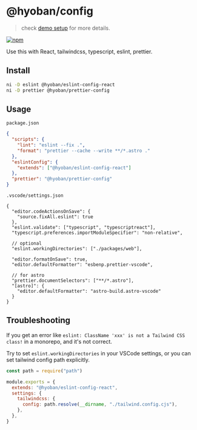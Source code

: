 # @hyoban/config

> check [demo setup](./demo/vite-react/) for more details.

[![npm](https://img.shields.io/npm/v/@hyoban/eslint-config-react?color=444&label=)](https://npmjs.com/package/@hyoban/eslint-config-react)

Use this with React, tailwindcss, typescript, eslint, prettier.

## Install

```bash
ni -D eslint @hyoban/eslint-config-react
ni -D prettier @hyoban/prettier-config
```

## Usage

`package.json`

```json
{
  "scripts": {
    "lint": "eslint --fix .",
    "format": "prettier --cache --write **/*.astro ."
  },
  "eslintConfig": {
    "extends": ["@hyoban/eslint-config-react"]
  },
  "prettier": "@hyoban/prettier-config"
}
```

`.vscode/settings.json`

```jsonc
{
  "editor.codeActionsOnSave": {
    "source.fixAll.eslint": true
  },
  "eslint.validate": ["typescript", "typescriptreact"],
  "typescript.preferences.importModuleSpecifier": "non-relative",

  // optional
  "eslint.workingDirectories": ["./packages/web"],

  "editor.formatOnSave": true,
  "editor.defaultFormatter": "esbenp.prettier-vscode",

  // for astro
  "prettier.documentSelectors": ["**/*.astro"],
  "[astro]": {
    "editor.defaultFormatter": "astro-build.astro-vscode"
  }
}
```

## Troubleshooting

If you get an error like `eslint: ClassName 'xxx' is not a Tailwind CSS class!` in a monorepo, and it's not correct.

Try to set `eslint.workingDirectories` in your VSCode settings, or you can set tailwind config path explicitly.

```js
const path = require("path")

module.exports = {
  extends: "@hyoban/eslint-config-react",
  settings: {
    tailwindcss: {
      config: path.resolve(__dirname, "./tailwind.config.cjs"),
    },
  },
}
```
